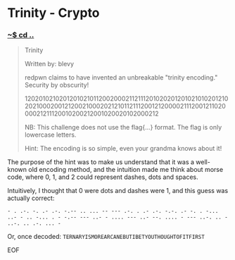 # Trinity - Crypto

### [~$ cd ..](../)

>Trinity
>
>Written by: blevy
>
>redpwn claims to have invented an unbreakable "trinity encoding." Security by obscurity!
>
>1202010210201201021011200200021121112010202012010210102012102021000200121200210002021210112111200121200002111200121102000021211120010200212001020020102000212
>
>NB: This challenge does not use the flag{...} format. The flag is only lowercase letters.
>
> Hint: The encoding is so simple, even your grandma knows about it!

The purpose of the hint was to make us understand that it was a well-known old encoding method, and the intuition made me think about morse code, where 0, 1, and 2 could represent dashes, dots and spaces.

Intuitively, I thought that 0 were dots and dashes were 1, and this guess was actually correct:

`- . .-. -. .- .-. -.-- .. ... -- --- .-. . .- .-. -.-. .- -. . -... ..- - .. -... . - -.-- --- ..- - .... --- ..- --. .... - --- ..-. .. - ..-. .. .-. ... - `

Or, once decoded:
`TERNARYISMOREARCANEBUTIBETYOUTHOUGHTOFITFIRST`

EOF
